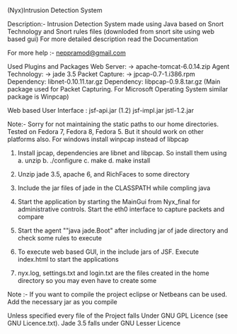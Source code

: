 (Nyx)Intrusion Detection System

Description:- Intrusion Detection System made using Java based on Snort Technology and Snort rules files (downloded from snort site using web based gui)
For more detailed description read the Documentation 

For more help :- neppramod@gmail.com

Used Plugins and Packages
Web Server: -> apache-tomcat-6.0.14.zip
Agent Technology:    -> jade 3.5
Packet Capture:      -> jpcap-0.7-1.i386.rpm
                Dependency: libnet-0.10.11.tar.gz
                Dependency: libpcap-0.9.8.tar.gz (Main package used for Packet Capturing. For Microsoft Operating System similar package is Winpcap)
                
Web based User Interface : jsf-api.jar (1.2)
                           jsf-impl.jar
                           jstl-1.2.jar
                           
Note:- Sorry for not maintaining the static paths to our home directories.
Tested on Fedora 7, Fedora 8, Fedora 5. But it should work on other platforms also. For windows install winpcap instead of libpcap


1. Install jpcap, dependencies are libnet and libpcap. So install them using
	a. unzip
	b. ./configure
	c. make
	d. make install

2. Unzip jade 3.5, apache 6, and RichFaces to some directory
3. Include the jar files of jade in the CLASSPATH while compling java
4. Start the application by starting the MainGui from Nyx_final for administrative controls. Start the eth0 interface to capture packets and compare
5. Start the agent ""java jade.Boot" after including jar of jade directory and check some rules to execute
6. To execute web based GUI, in the include jars of JSF. Execute index.html to start the applications
7. nyx.log, settings.txt and login.txt are the files created in the home directory so you may even have to create some

Note :- If you want to compile the project eclipse or Netbeans can be used. Add the necessary jar as you compile

Unless specified every file of the Project falls Under GNU GPL Licence (see GNU Licence.txt). Jade 3.5 falls under GNU Lesser Licence
